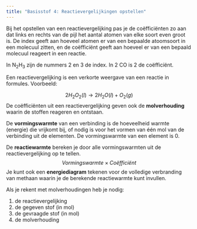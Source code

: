 ```yaml
---
title: "Basisstof 4: Reactievergelijkingen opstellen"
---
```

Bij het opstellen van een reactievergelijking pas je de coëfficiënten zo aan dat links en rechts van de pijl het aantal atomen van elke soort even groot is. De index geeft aan hoeveel atomen er van een bepaalde atoomsoort in een molecuul zitten, en de coëfficiënt geeft aan hoeveel er van een bepaald molecuul reageert in een reactie.

In N<sub>2</sub>H<sub>3</sub> zijn de nummers 2 en 3 de index.
In 2 CO is 2 de coëfficiënt.

Een reactievergelijking is een verkorte weergave van een reactie in formules. Voorbeeld:

$$
2 H_{2}O_{2} (l) \rightarrow 2 H_{2}O (l) + O_{2} (g)
$$
De coëfficiënten uit een reactievergelijking geven ook de **molverhouding** waarin de stoffen
reageren en ontstaan. 

De **vormingswarmte** van een verbinding is de hoeveelheid warmte (energie) die vrijkomt bij, of nodig is voor het vormen van één mol van de verbinding uit de elementen. De vormingswarmte van een element is 0.

De **reactiewarmte** bereken je door alle vormingswarmten uit de reactievergelijking op te tellen.
$$
Vormingswarmte \times Coëfficiënt
$$
Je kunt ook een **energiediagram** tekenen voor de volledige verbranding van methaan waarin je de berekende reactiewarmte kunt invullen.

Als je rekent met molverhoudingen heb je nodig:
1. de reactievergelijking
2. de gegeven stof (in mol)
3. de gevraagde stof (in mol)
4. de molverhouding
